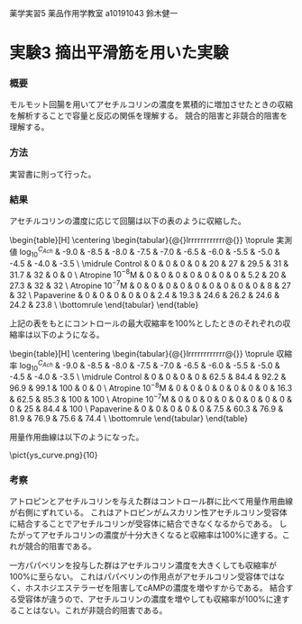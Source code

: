 薬学実習5 薬品作用学教室
a10191043 鈴木健一

# 実験3 摘出平滑筋を用いた実験


### 概要
モルモット回腸を用いてアセチルコリンの濃度を累積的に増加させたときの収縮を解析することで容量と反応の関係を理解する。
競合的阻害と非競合的阻害を理解する。

### 方法
実習書に則って行った。

### 結果
アセチルコリンの濃度に応じて回腸は以下の表のように収縮した。

\begin{table}[H]
\centering
\begin{tabular}{@{}lrrrrrrrrrrrr@{}}
\toprule
実測値 $\log_10^{C_{Ach}}$  & -9.0 & -8.5 & -8.0 & -7.5 & -7.0 & -6.5 & -6.0   & -5.5 & -5.0   & -4.5 & -4.0   & -3.5 \\ \midrule
Control     & 0  & 0    & 0  & 0    & 20 & 27   & 29.5 & 31   & 31.7 & 32   & 0    & 0    \\
Atropine $10^{-8}$M & 0  & 0    & 0  & 0    & 0  & 0    & 0    & 5.2  & 20   & 27.3 & 32   & 32   \\
Atropine $10^{-7}$M & 0  & 0    & 0  & 0    & 0  & 0    & 0    & 0    & 0    & 8    & 27   & 32   \\
Papaverine  & 0  & 0    & 0  & 0    & 0  & 2.4  & 19.3 & 24.6 & 26.2 & 24.6 & 24.2 & 23.8 \\ \bottomrule
\end{tabular}
\end{table}

上記の表をもとにコントロールの最大収縮率を100\%としたときのそれぞれの収縮率は以下のようになる。

\begin{table}[H]
\centering
\begin{tabular}{@{}lrrrrrrrrrrrr@{}}
\toprule
収縮率  $\log_10^{C_{Ach}}$ & -9.0 & -8.5 & -8.0 & -7.5 & -7.0   & -6.5   & -6.0  & -5.5   & -5.0  & -4.5 & -4.0 & -3.5 \\ \midrule
Control     & 0  & 0    & 0  & 0    & 62.5 & 84.4 & 92.2 & 96.9 & 99.1 & 100     & 0      & 0      \\
Atropine $10^{-8}$M & 0  & 0    & 0  & 0    & 0    & 0      & 0       & 16.3  & 62.5    & 85.3 & 100    & 100    \\
Atropine $10^{-7}$M & 0  & 0    & 0  & 0    & 0    & 0      & 0       & 0      & 0       & 25      & 84.4 & 100    \\
Papaverine  & 0  & 0    & 0  & 0    & 0    & 7.5    & 60.3 & 76.9 & 81.9  & 76.9  & 75.6 & 74.4 \\ \bottomrule
\end{tabular}
\end{table}


用量作用曲線は以下のようになった。

\pict{ys_curve.png}{10}


### 考察
アトロピンとアセチルコリンを与えた群はコントロール群に比べて用量作用曲線が右側にずれている。
これはアトロピンがムスカリン性アセチルコリン受容体に結合することでアセチルコリンが受容体に結合できなくなるからである。
したがってアセチルコリンの濃度が十分大きくなると収縮率は100\%に達する。これが競合的阻害である。

一方パパベリンを投与した群はアセチルコリン濃度を大きくしても収縮率が100\%に至らない。
これはパパベリンの作用点がアセチルコリン受容体ではなく、ホスホジエステラーゼを阻害してcAMPの濃度を増やすからである。
結合する受容体が違うので、アセチルコリンの濃度を増やしても収縮率が100\%に達することはない。これが非競合的阻害である。
